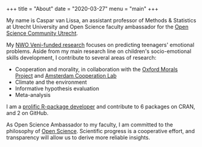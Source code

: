 +++
title = "About"
date = "2020-03-27"
menu = "main"
+++

My name is Caspar van Lissa, an assistant professor of Methods & Statistics at Utrecht University and Open Science faculty ambassador for the [Open Science Community Utrecht](https://openscience-utrecht.com/). 

My [NWO Veni-funded research](https://www.nwo.nl/onderzoek-en-resultaten/onderzoeksprojecten/i/31/34231.html) focuses on predicting teenagers' emotional problems. Aside from my main research line on children's socio-emotional skills development, I contribute to several areas of research:

* Cooperation and morality, in collaboration with the [Oxford Morals Project](https://osf.io/w5ad8/) and [Amsterdam Cooperation Lab](https://amsterdamcooperationlab.com/)
* Climate and the environment
* Informative hypothesis evaluation
* Meta-analysis

I am a [prolific R-package developer](https://cjvanlissa.github.io/resume/#software) and contribute to 6 packages on CRAN, and 2 on GitHub.

As Open Science Ambassador to my faculty, I am committed to the philosophy of [Open Science](https://osf.io). Scientific progress is a cooperative effort, and transparency will allow us to derive more reliable insights.
